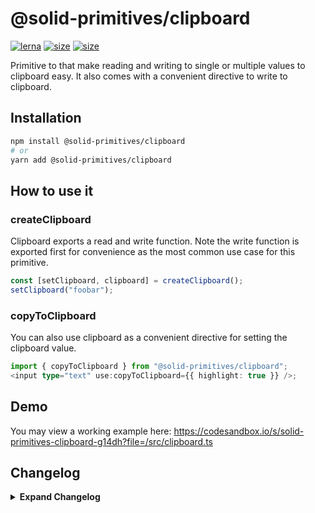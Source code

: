 # @solid-primitives/clipboard

[![lerna](https://img.shields.io/badge/maintained%20with-lerna-cc00ff.svg?style=for-the-badge)](https://lerna.js.org/)
[![size](https://img.shields.io/bundlephobia/minzip/@solid-primitives/clipboard?style=for-the-badge)](https://bundlephobia.com/package/@solid-primitives/clipboard)
[![size](https://img.shields.io/npm/v/@solid-primitives/clipboard?style=for-the-badge)](https://www.npmjs.com/package/@solid-primitives/clipboard)

Primitive to that make reading and writing to single or multiple values to clipboard easy. It also comes with a convenient directive to write to clipboard.

## Installation

```bash
npm install @solid-primitives/clipboard
# or
yarn add @solid-primitives/clipboard
```

## How to use it

### createClipboard

Clipboard exports a read and write function. Note the write function is exported first for convenience as the most common use case for this primitive.

```ts
const [setClipboard, clipboard] = createClipboard();
setClipboard("foobar");
```

### copyToClipboard

You can also use clipboard as a convenient directive for setting the clipboard value.

```ts
import { copyToClipboard } from "@solid-primitives/clipboard";
<input type="text" use:copyToClipboard={{ highlight: true }} />;
```

## Demo

You may view a working example here: https://codesandbox.io/s/solid-primitives-clipboard-g14dh?file=/src/clipboard.ts

## Changelog

<details>
<summary><b>Expand Changelog</b></summary>

1.0.0

Committing first version of primitive.

1.2.6

Added proper SSR support and modified documentation.

</details>
